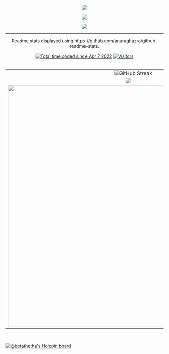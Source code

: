 <p align="center">
  <img src="https://github-readme-stats.vercel.app/api?username=ENAMINE1&show_icons=true&theme=dark" />
</p>

<p align="center">
  <img align="center" src="https://github-readme-stats.vercel.app/api/top-langs/?username=ENAMINE1&layout=compact&theme=dark" />
</p>

<p align="center">
  <img align="center" src="https://gpvc.arturio.dev/ENAMINE1" />
</p>

****
<p align="center">
Readme stats displayed using https://github.com/anuraghazra/github-readme-stats.
</p>

<p align="center">
    <a href="https://wakatime.com/@betaThetha"><img src="https://wakatime.com/badge/user/ea16762b-aa50-4142-8fd0-b4683ff2bed6.svg" alt="Total time coded since Apr 7 2022" /></a>
    <a href="https://github.com/UtsavMehta1902/">
      <img alt="Visitors" src="https://hits.seeyoufarm.com/api/count/incr/badge.svg?url=https%3A%2F%2Fgithub.com%2FUtsavMehta19021212%2Fhit-counter" />
    </a>
    <br />
    <br />
    </a>
  </p>

<table style="width:100%">
<tr>
    <td align="center" colspan="2"><img src="http://github-readme-streak-stats.herokuapp.com?user=UtsavMehta1902&theme=blue-green&hide_border=true&date_format=j%20M%5B%20Y%5D" alt="GitHub Streak" /></td>
  </tr>
  <tr>
    <td align="center"><img src="https://github-readme-stats.vercel.app/api?username=UtsavMehta1902&theme=blue-green&show_icons=true&count_private=true&hide_border=true" /></td>
    <td align="center"><img src="https://github-readme-stats.vercel.app/api/top-langs/?username=UtsavMehta1902&theme=blue-green&layout=compact&langs_count=10&hide_border=true" /></td>
  </tr>
  <tr>
  <tr>
    <td><img width="766em" src="https://github-profile-trophy.vercel.app/?username=UtsavMehta1902&theme=discord&no-frame=true&row=1&column=7" /></td>
  </tr>
</table>
<br>


[![@betathetha's Holopin board](https://holopin.me/betathetha)](https://holopin.io/@betathetha)
